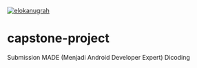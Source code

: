 [![elokanugrah](https://circleci.com/gh/elokanugrah/capstone-project.svg?style=svg)](https://circleci.com/gh/elokanugrah/capstone-project)
# capstone-project
Submission MADE (Menjadi Android Developer Expert) Dicoding
